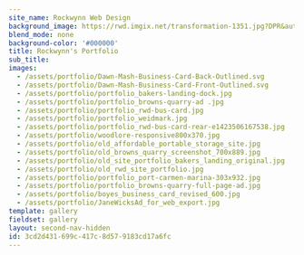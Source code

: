 ```yaml
---
site_name: Rockwynn Web Design
background_image: https://rwd.imgix.net/transformation-1351.jpg?DPR&auto=compress,enhance,format
blend_mode: none
background-color: '#000000'
title: Rockwynn's Portfolio
sub_title:
images:
  - /assets/portfolio/Dawn-Mash-Business-Card-Back-Outlined.svg
  - /assets/portfolio/Dawn-Mash-Business-Card-Front-Outlined.svg
  - /assets/portfolio/portfolio_bakers-landing-dock.jpg
  - /assets/portfolio/portfolio_browns-quarry-ad .jpg
  - /assets/portfolio/portfolio_rwd-bus-card.jpg
  - /assets/portfolio/portfolio_weidmark.jpg
  - /assets/portfolio/portfolio_rwd-bus-card-rear-e1423506167538.jpg
  - /assets/portfolio/woodlore-responsive800x370.jpg
  - /assets/portfolio/old_affordable_portable_storage_site.jpg
  - /assets/portfolio/old_browns_quarry_screenshot_700x889.jpg
  - /assets/portfolio/old_site_portfolio_bakers_landing_original.jpg
  - /assets/portfolio/old_rwd_site_portfolio.jpg
  - /assets/portfolio/portfolio_port-carmen-marina-303x932.jpg
  - /assets/portfolio/portfolio_browns-quarry-full-page-ad.jpg
  - /assets/portfolio/boyes_business_card_revised_600.jpg
  - /assets/portfolio/JaneWicksAd_for_web_export.jpg
template: gallery
fieldset: gallery
layout: second-nav-hidden
id: 3cd2d431-699c-417c-8d57-9183cd17a6fc
---
```


